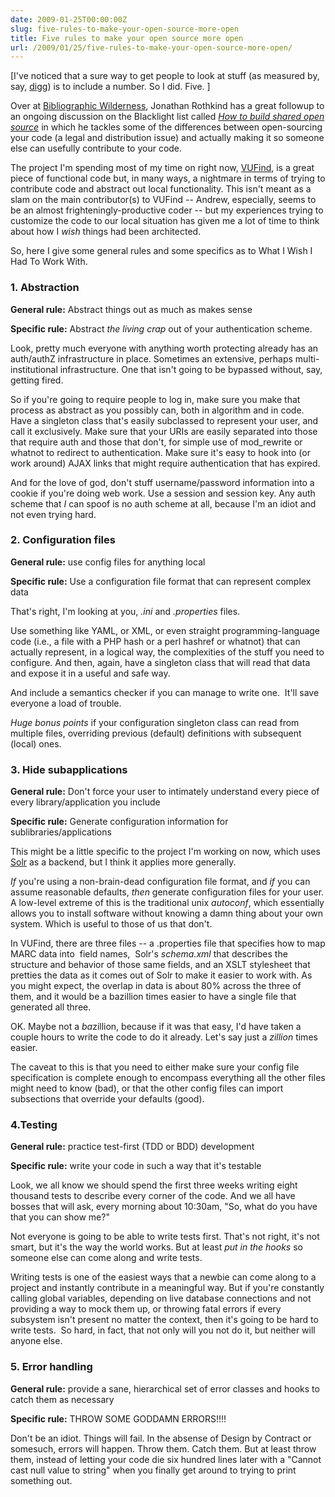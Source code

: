 ```yaml
---
date: 2009-01-25T00:00:00Z
slug: five-rules-to-make-your-open-source-more-open
title: Five rules to make your open source more open
url: /2009/01/25/five-rules-to-make-your-open-source-more-open/
---
```


[I've noticed that a sure way to get people to look at stuff (as measured by, say, <a href="http://digg.com/">digg</a>) is to include a number. So I did. Five. ]

Over at <a href="http://bibwild.wordpress.com/">Bibliographic Wilderness</a>, Jonathan Rothkind has a great followup to an ongoing discussion on the Blacklight list called <em><a href="http://bibwild.wordpress.com/2009/01/06/how-to-build-shared-open-source/">How to build shared open source</a></em> in which he tackles some of the differences between open-sourcing your code (a legal and distribution issue) and actually making it so someone else can usefully contribute to your code.

The project I'm spending most of my time on right now, <a href="http://vufind.org/">VUFind</a>, is a great piece of functional code but, in many ways, a nightmare in terms of trying to contribute code and abstract out local functionality. This isn't meant as a slam on the main contributor(s) to VUFind -- Andrew, especially, seems to be an almost frighteningly-productive coder -- but my experiences trying to customize the code to our local situation has given me a lot of time to think about how I <em>wish</em> things had been architected.

So, here I give some general rules and some specifics as to What I Wish I Had To Work With.
<h3>1. Abstraction</h3>
<strong>General rule:</strong> Abstract things out as much as makes sense

<strong>Specific rule:</strong> Abstract <em>the living crap</em> out of your authentication scheme.

Look, pretty much everyone with anything worth protecting already has an auth/authZ infrastructure in place. Sometimes an extensive, perhaps multi-institutional infrastructure. One that isn't going to be bypassed without, say, getting fired.

So if you're going to require people to log in, make sure you make that process as abstract as you possibly can, both in algorithm and in code. Have a singleton class that's easily subclassed to represent your user, and call it exclusively. Make sure that your URIs are easily separated into those that require auth and those that don't, for simple use of mod_rewrite or whatnot to redirect to authentication. Make sure it's easy to hook into (or work around) AJAX links that might require authentication that has expired.

And for the love of god, don't stuff username/password information into a cookie if you're doing web work. Use a session and session key. Any auth scheme that <em>I</em> can spoof is no auth scheme at all, because I'm an idiot and not even trying hard.
<h3>2. Configuration files</h3>
<strong>General rule:</strong> use config files for anything local

<strong>Specific rule:</strong> Use a configuration file format that can represent complex data

That's right, I'm looking at you, <em>.ini</em> and <em>.properties</em> files.

Use something like YAML, or XML, or even straight programming-language code (i.e., a file with a PHP hash or a perl hashref or whatnot) that can actually represent, in a logical way, the complexities of the stuff you need to configure. And then, again, have a singleton class that will read that data and expose it in a useful and safe way.

And include a semantics checker if you can manage to write one.  It'll save everyone a load of trouble.

<em>Huge bonus points</em> if your configuration singleton class can read from multiple files, overriding previous (default) definitions with subsequent (local) ones.
<h3>3. Hide subapplications</h3>
<strong>General rule:</strong> Don't force your user to intimately understand every piece of every library/application you include

<strong>Specific rule:</strong> Generate configuration information for sublibraries/applications

This might be a little specific to the project I'm working on now, which uses <a href="http://lucene.apache.org/solr/">Solr</a> as a backend, but I think it applies more generally.

<em>If</em> you're using a non-brain-dead configuration file format, and <em>if</em> you can assume reasonable defaults, <em>then</em> generate configuration files for your user. A low-level extreme of this is the traditional unix <em>autoconf</em>, which essentially allows you to install software without knowing a damn thing about your own system. Which is useful to those of us that don't.

In VUFind, there are three files -- a .properties file that specifies how to map MARC data into  field names,  Solr's <em>schema.xml</em> that describes the structure and behavior of those same fields, and an XSLT stylesheet that pretties the data as it comes out of Solr to make it easier to work with. As you might expect, the overlap in data is about 80% across the three of them, and it would be a bazillion times easier to have a single file that generated all three.

OK. Maybe not a <em>ba</em>zillion, because if it was that easy, I'd have taken a couple hours to write the code to do it already. Let's say just a <em>zillion</em> times easier.

The caveat to this is that you need to either make sure your config file specification is complete enough to encompass everything all the other files might need to know (bad), or that the other config files can import subsections that override your defaults (good).
<h3>4.Testing</h3>
<strong>General rule:</strong> practice test-first (TDD or BDD) development

<strong>Specific rule:</strong> write your code in such a way that it's testable

Look, we all know we should spend the first three weeks writing eight thousand tests to describe every corner of the code. And we all have bosses that will ask, every morning about 10:30am, "So, what do you have that you can show me?"

Not everyone is going to be able to write tests first. That's not right, it's not smart, but it's the way the world works. But at least <em>put in the hooks</em> so someone else can come along and write tests.

Writing tests is one of the easiest ways that a newbie can come along to a project and instantly contribute in a meaningful way. But if you're constantly calling global variables, depending on live database connections and not providing a way to mock them up, or throwing fatal errors if every subsystem isn't present no matter the context, then it's going to be hard to write tests.  So hard, in fact, that not only will you not do it, but neither will anyone else.
<h3>5. Error handling</h3>
<strong>General rule:</strong> provide a sane, hierarchical set of error classes and hooks to catch them as necessary

<strong>Specific rule:</strong> THROW SOME GODDAMN ERRORS!!!!

Don't be an idiot. Things will fail. In the absense of Design by Contract or somesuch, errors will happen. Throw them. Catch them. But at least throw them, instead of letting your code die six hundred lines later with a "Cannot cast null value to string" when you finally get around to trying to print something out.
